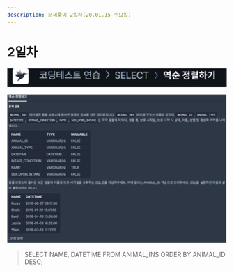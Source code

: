 ```yaml
---
description: 문제풀이 2일차(20.01.15 수요일)
---
```


# 2일차

![](../.gitbook/assets/image%20%2847%29.png)

![](../.gitbook/assets/image%20%2833%29.png)

> SELECT NAME, DATETIME FROM ANIMAL\_INS ORDER BY ANIMAL\_ID DESC;

